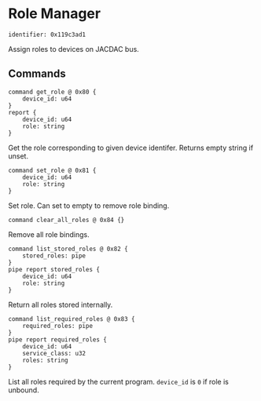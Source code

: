 # Role Manager

    identifier: 0x119c3ad1

Assign roles to devices on JACDAC bus.


## Commands

    command get_role @ 0x80 {
        device_id: u64
    }
    report {
        device_id: u64
        role: string
    }

Get the role corresponding to given device identifer. Returns empty string if unset.

    command set_role @ 0x81 {
        device_id: u64
        role: string
    }

Set role. Can set to empty to remove role binding.

    command clear_all_roles @ 0x84 {}

Remove all role bindings.

    command list_stored_roles @ 0x82 {
        stored_roles: pipe
    }
    pipe report stored_roles {
        device_id: u64
        role: string
    }

Return all roles stored internally.

    command list_required_roles @ 0x83 {
        required_roles: pipe
    }
    pipe report required_roles {
        device_id: u64
        service_class: u32
        roles: string
    }

List all roles required by the current program. `device_id` is `0` if role is unbound.
